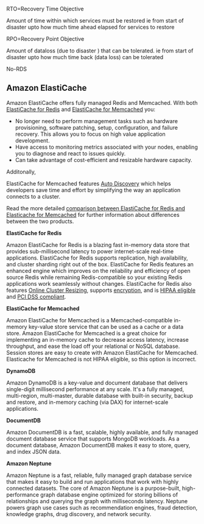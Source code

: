RTO=Recovery Time Objective

Amount of time within which services must be restored ie from start of disaster upto how much time ahead elapsed for services to restore 

RPO=Recovery Point Objective

Amount of dataloss (due to disaster ) that can be tolerated. ie from start of disaster upto how much time back (data loss) can be tolerated



No-RDS

## Amazon ElastiCache

Amazon ElastiCache offers fully managed Redis and Memcached. With both [ElastiCache for Redis](https://aws.amazon.com/elasticache/redis/) and [ElastiCache for Memcached](https://aws.amazon.com/elasticache/memcached/) you:

- No longer need to perform management tasks such as hardware provisioning, software patching, setup, configuration, and failure recovery. This allows you to focus on high value application development.
- Have access to monitoring metrics associated with your nodes, enabling you to diagnose and react to issues quickly.
- Can take advantage of cost-efficient and resizable hardware capacity.

Additonally, 

ElastiCache for Memcached features [Auto Discovery](http://docs.aws.amazon.com/AmazonElastiCache/latest/mem-ug/AutoDiscovery.HowAutoDiscoveryWorks.html) which helps developers save time and effort by simplifying the way an application connects to a cluster.

Read the more detailed [comparison between ElastiCache for Redis and Elasticache for Memcached](https://docs.aws.amazon.com/AmazonElastiCache/latest/mem-ug/SelectEngine.html) for further information about differences between the two products.

**ElastiCache for Redis**

Amazon ElastiCache for Redis is a blazing fast in-memory data store that provides sub-millisecond latency to power internet-scale real-time applications. ElastiCache for Redis supports replication, high availability, and cluster sharding right out of the box. ElastiCache for Redis features an enhanced engine which improves on the reliability and efficiency of open source Redis while remaining Redis-compatible so your existing Redis applications work seamlessly without changes. ElastiCache for Redis also features [Online Cluster Resizing](https://aws.amazon.com/elasticache/redis/faqs/#redis-online-cluster-resizing), supports [encryption](https://aws.amazon.com/blogs/security/amazon-elasticache-now-supports-encryption-for-elasticache-for-redis/), and is [HIPAA eligible](https://aws.amazon.com/about-aws/whats-new/2017/11/amazon-elasticache-for-redis-is-now-hipaa-eligible-to-help-you-power-secure-healthcare-applications-with-sub-millisecond-latency/) and [PCI DSS compliant](https://aws.amazon.com/about-aws/whats-new/2018/07/amazon-elasticache-for-redis-is-now-pcidss-compliant/).

**ElastiCache for Memcached** 

Amazon ElastiCache for Memcached is a Memcached-compatible in-memory key-value store service that can be used as a cache or a data store. Amazon ElastiCache for Memcached is a great choice for implementing an in-memory cache to decrease access latency, increase throughput, and ease the load off your relational or NoSQL database. Session stores are easy to create with Amazon ElastiCache for Memcached. Elasticache for Memcached is not HIPAA eligible, so this option is incorrect.

**DynamoDB** 

Amazon DynamoDB is a key-value and document database that delivers single-digit millisecond performance at any scale. It's a fully managed, multi-region, multi-master, durable database with built-in security, backup and restore, and in-memory caching (via DAX) for internet-scale applications. 

**DocumentDB** 

Amazon DocumentDB is a fast, scalable, highly available, and fully managed document database service that supports MongoDB workloads. As a document database, Amazon DocumentDB makes it easy to store, query, and index JSON data.



**Amazon Neptune** 

Amazon Neptune is a fast, reliable, fully managed graph database service that makes it easy to build and run applications that work with highly connected datasets. The core of Amazon Neptune is a purpose-built, high-performance graph database engine optimized for storing billions of relationships and querying the graph with milliseconds latency. Neptune powers graph use cases such as recommendation engines, fraud detection, knowledge graphs, drug discovery, and network security.